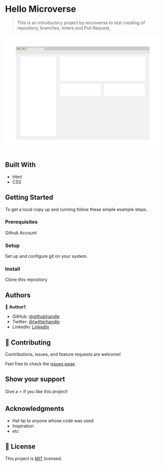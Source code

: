
# Hello Microverse

> This is an introductory project by microverse to test creating of repository, branches, linters and Pull Request, 

![screenshot](./app_screenshot.png)


## Built With

- Html
- CSS


## Getting Started


To get a local copy up and running follow these simple example steps.

### Prerequisites
Github Account 

### Setup
Set up and configure git on your system.

### Install
Clone this repository





## Authors

👤 **Author1**

- GitHub: [@githubhandle](https://github.com/ifnotlily)
- Twitter: [@twitterhandle](https://twitter.com/ifnotlily)
- LinkedIn: [LinkedIn](https://linkedin.com/in/lilian-francis)


## 🤝 Contributing

Contributions, issues, and feature requests are welcome!

Feel free to check the [issues page](../../issues/).

## Show your support

Give a ⭐️ if you like this project!

## Acknowledgments

- Hat tip to anyone whose code was used
- Inspiration
- etc

## 📝 License

This project is [MIT](./MIT.md) licensed.
